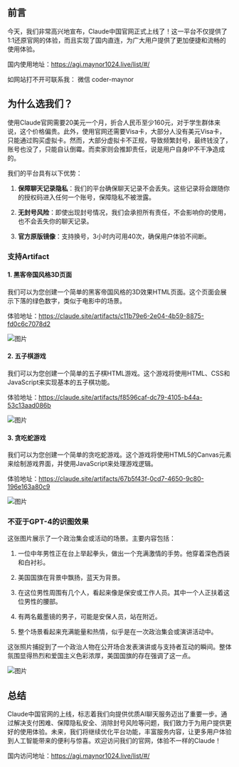 ## 前言

今天，我们非常高兴地宣布，Claude中国官网正式上线了！这一平台不仅提供了1:1还原官网的体验，而且实现了国内直连，为广大用户提供了更加便捷和流畅的使用体验。



国内使用地址：https://agi.maynor1024.live/list/#/

如网站打不开可联系我： 微信 coder-maynor

## 为什么选我们？

使用Claude官网需要20美元一个月，折合人民币至少160元，对于学生群体来说，这个价格偏贵。此外，使用官网还需要Visa卡，大部分人没有美元Visa卡，只能通过购买虚拟卡。然而，大部分虚拟卡不正规，导致频繁封号，最终钱没了，账号也没了，只能自认倒霉。而卖家则会推卸责任，说是用户自身IP不干净造成的。

我们的平台具有以下优势：

1.  **保障聊天记录隐私**：我们的平台确保聊天记录不会丢失。这些记录将会跟随你的授权码进入任何一个账号，保障隐私不被泄露。
    
2.  **无封号风险**：即使出现封号情况，我们会承担所有责任，不会影响你的使用，也不会丢失你的聊天记录。
    
3.  **官方原版镜像**：支持换号，3小时内可用40次，确保用户体验不间断。

### 支持Artifact

#### 1\. 黑客帝国风格3D页面

我们可以为您创建一个简单的黑客帝国风格的3D效果HTML页面。这个页面会展示下落的绿色数字，类似于电影中的场景。

体验地址：https://claude.site/artifacts/c11b79e6-2e04-4b59-8875-fd0c6c7078d2

![图片](https://restname.oss-cn-hangzhou.aliyuncs.com/202501161040075.webp)

#### 2\. 五子棋游戏

我们可以为您创建一个简单的五子棋HTML游戏。这个游戏将使用HTML、CSS和JavaScript来实现基本的五子棋功能。

体验地址：https://claude.site/artifacts/f8596caf-dc79-4105-b44a-53c13aad086b

![图片](https://restname.oss-cn-hangzhou.aliyuncs.com/202501161040730.webp)

#### 3\. 贪吃蛇游戏

我们可以为您创建一个简单的贪吃蛇游戏。这个游戏将使用HTML5的Canvas元素来绘制游戏界面，并使用JavaScript来处理游戏逻辑。

体验地址：https://claude.site/artifacts/67b5f43f-0cd7-4650-9c80-196e163a80c9

![图片](https://restname.oss-cn-hangzhou.aliyuncs.com/202501161040004.webp)

### 不亚于GPT-4的识图效果

这张图片展示了一个政治集会或活动的场景。主要内容包括：

1.  一位中年男性正在台上举起拳头，做出一个充满激情的手势。他穿着深色西装和白衬衫。
    
2.  美国国旗在背景中飘扬，蓝天为背景。
    
3.  在这位男性周围有几个人，看起来像是保安或工作人员。其中一个人正扶着这位男性的腰部。
    
4.  有两名戴墨镜的男子，可能是安保人员，站在附近。
    
5.  整个场景看起来充满能量和热情，似乎是在一次政治集会或演讲活动中。
    

这张照片捕捉到了一个政治人物在公开场合发表演讲或与支持者互动的瞬间。整体氛围显得热烈和爱国主义色彩浓厚，美国国旗的存在强调了这一点。

![图片](https://restname.oss-cn-hangzhou.aliyuncs.com/202501161041759.webp)

## 总结

Claude中国官网的上线，标志着我们向提供优质AI聊天服务迈出了重要一步。通过解决支付困难、保障隐私安全、消除封号风险等问题，我们致力于为用户提供更好的使用体验。未来，我们将继续优化平台功能，丰富服务内容，让更多用户体验到人工智能带来的便利与惊喜。欢迎访问我们的官网，体验不一样的Claude！

国内访问地址：https://agi.maynor1024.live/list/#/
